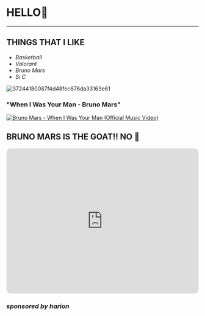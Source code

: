# HELLO🌹
---
## **THINGS THAT I LIKE**

- *Basketball*
- *Valorant*
- *Bruno Mars*
- *Si C*


![37244180087f4d48fec876da33163e61](https://user-images.githubusercontent.com/118234187/203185369-51c27be8-8afd-44b6-9baa-92aeeed66712.jpg)

### "When I Was Your Man - Bruno Mars"

[![Bruno Mars - When I Was Your Man (Official Music Video)](https://i.ytimg.com/vi/ekzHIouo8Q4/maxresdefault.jpg)](https://www.youtube.com/watch?v=ekzHIouo8Q4)



## BRUNO MARS IS THE GOAT!! NO 🧢


<iframe style="border-radius:12px" src="https://open.spotify.com/embed/playlist/6vhcDb6hPyRRTcU9BORJJB?utm_source=generator" width="100%" height="380" frameBorder="0" allowfullscreen="" allow="autoplay; clipboard-write; encrypted-media; fullscreen; picture-in-picture" loading="lazy"></iframe>













### *sponsored by harion*
